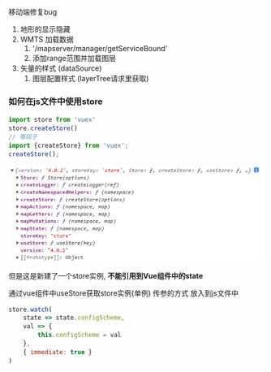 移动端修复bug

1. 地形的显示隐藏
2. WMTS 加载数据
   1. '/mapserver/manager/getServiceBound'
   2. 添加range范围并加载图层
3. 矢量的样式 (dataSource)
   1. 图层配置样式  (layerTree请求里获取)



### 如何在js文件中使用store

```js
import store from 'vuex'
store.createStore()
// 等同于
import {createStore} from 'vuex';
createStore();
```

![image-20211213170829281](./imgs/image-20211213170829281.png)

但是这是新建了一个store实例, **不能引用到Vue组件中的state**



通过vue组件中useStore获取store实例(单例) 传参的方式 放入到js文件中

```js
store.watch(
    state => state.configScheme,
    val => {
        this.configScheme = val
    },
    { immediate: true }
)
```

